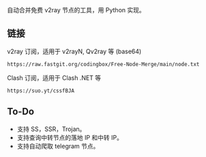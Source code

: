 自动合并免费 v2ray 节点的工具，用 Python 实现。

## 链接

v2ray 订阅，适用于 v2rayN, Qv2ray 等 (base64)

```
https://raw.fastgit.org/codingbox/Free-Node-Merge/main/node.txt
```

Clash 订阅，适用于 Clash .NET 等

```
https://suo.yt/cssfBJA
```

## To-Do

- 支持 SS，SSR，Trojan。
- 支持查询中转节点的落地 IP 和中转 IP。
- 支持自动爬取 telegram 节点。
